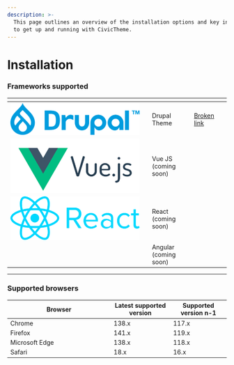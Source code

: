 ```yaml
---
description: >-
  This page outlines an overview of the installation options and key information
  to get up and running with CivicTheme.
---
```


# Installation

### Frameworks supported

<table data-view="cards"><thead><tr><th></th><th></th><th></th><th data-hidden data-card-target data-type="content-ref"></th><th data-hidden data-card-cover data-type="files"></th></tr></thead><tbody><tr><td><img src="../.gitbook/assets/image (5).png" alt="" data-size="line"></td><td></td><td>Drupal Theme</td><td><a href="broken-reference">Broken link</a></td><td></td></tr><tr><td><img src="../.gitbook/assets/image (3).png" alt="" data-size="line"></td><td></td><td>Vue JS (coming soon)</td><td></td><td></td></tr><tr><td><img src="../.gitbook/assets/image (4).png" alt="" data-size="line"></td><td></td><td>React (coming soon)</td><td></td><td></td></tr><tr><td></td><td></td><td>Angular (coming soon)</td><td></td><td></td></tr></tbody></table>

***



### Supported browsers

<table><thead><tr><th width="223.33333333333331">Browser</th><th>Latest supported version</th><th>Supported version n-1</th></tr></thead><tbody><tr><td>Chrome</td><td>138.x</td><td>117.x</td></tr><tr><td>Firefox</td><td>141.x</td><td>119.x</td></tr><tr><td>Microsoft Edge</td><td>138.x</td><td>118.x</td></tr><tr><td>Safari</td><td>18.x</td><td>16.x</td></tr></tbody></table>

